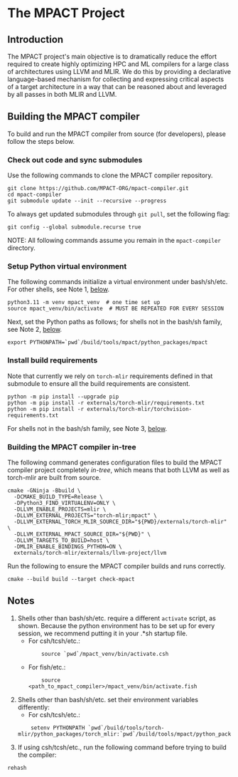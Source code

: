 # The MPACT Project

## Introduction

The MPACT project's main objective is to dramatically reduce the effort
required to create highly optimizing HPC and ML compilers for a large class
of architectures using LLVM and MLIR.  We do this by providing a
declarative language-based mechanism for collecting and expressing
critical aspects of a target architecture in a way that can be reasoned
about and leveraged by all passes in both MLIR and LLVM.

## Building the MPACT compiler

To build and run the MPACT compiler from source (for developers),
please follow the steps below.

### Check out code and sync submodules

Use the following commands to clone the MPACT compiler repository.

```shell
git clone https://github.com/MPACT-ORG/mpact-compiler.git
cd mpact-compiler
git submodule update --init --recursive --progress
```

To always get updated submodules through `git pull`, set the following flag:

```shell
git config --global submodule.recurse true
```

NOTE: All following commands assume you remain in the `mpact-compiler` directory.

### Setup Python virtual environment

The following commands initialize a virtual environment under bash/sh/etc. For other shells, see Note 1, [below](README.md#notes).

```shell
python3.11 -m venv mpact_venv  # one time set up
source mpact_venv/bin/activate  # MUST BE REPEATED FOR EVERY SESSION
```

Next, set the Python paths as follows; for shells not in the bash/sh family, see Note 2, [below](README.md#notes).
```shell
export PYTHONPATH=`pwd`/build/tools/mpact/python_packages/mpact
```

### Install build requirements

Note that currently we rely on `torch-mlir` requirements defined in that
submodule to ensure all the build requirements are consistent.

```shell
python -m pip install --upgrade pip
python -m pip install -r externals/torch-mlir/requirements.txt
python -m pip install -r externals/torch-mlir/torchvision-requirements.txt
```
For shells not in the bash/sh family, see Note 3, [below](README.md#notes).

### Building the MPACT compiler in-tree

The following command generates configuration files to build the MPACT compiler
project completely *in-tree*, which means that both LLVM as well as torch-mlir
are built from source.

```shell
cmake -GNinja -Bbuild \
  -DCMAKE_BUILD_TYPE=Release \
  -DPython3_FIND_VIRTUALENV=ONLY \
  -DLLVM_ENABLE_PROJECTS=mlir \
  -DLLVM_EXTERNAL_PROJECTS="torch-mlir;mpact" \
  -DLLVM_EXTERNAL_TORCH_MLIR_SOURCE_DIR="${PWD}/externals/torch-mlir" \
  -DLLVM_EXTERNAL_MPACT_SOURCE_DIR="${PWD}" \
  -DLLVM_TARGETS_TO_BUILD=host \
  -DMLIR_ENABLE_BINDINGS_PYTHON=ON \
  externals/torch-mlir/externals/llvm-project/llvm
```

Run the following to ensure the MPACT compiler builds and runs correctly.

```shell
cmake --build build --target check-mpact
```


## Notes

1. Shells other than bash/sh/etc. require a different `activate` script, as shown. Because the python environment has to be set up for every session, we recommend putting it in your .*sh startup file.
   - For csh/tcsh/etc.:
     ```shell
         source `pwd`/mpact_venv/bin/activate.csh
     ```
   - For fish/etc.:
     ```shell
         source <path_to_mpact_compiler>/mpact_venv/bin/activate.fish
     ```
2. Shells other than bash/sh/etc. set their environment variables differently:
   - For csh/tcsh/etc.:
   ```shell
       setenv PYTHONPATH `pwd`/build/tools/torch-mlir/python_packages/torch_mlir:`pwd`/build/tools/mpact/python_packages/mpact
   ```
3. If using csh/tcsh/etc., run the following command before trying to build the compiler:
```shell
rehash
```
